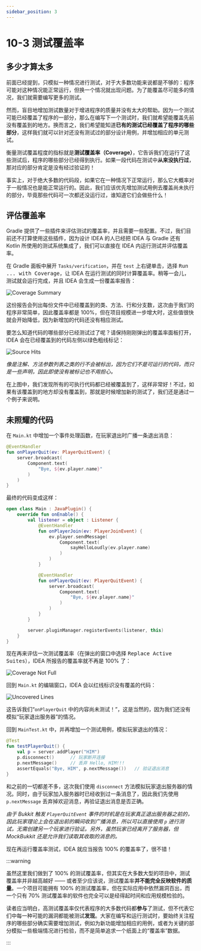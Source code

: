 ```yaml
---
sidebar_position: 3
---
```


# 10-3 测试覆盖率

## 多少才算太多

前面已经提到，只模拟一种情况进行测试，对于大多数功能来说都是不够的：程序可能对这种情况能正常运行，但换一个情况就出现问题。为了能覆盖尽可能多的情况，我们就需要编写更多的测试。

然而，盲目地增加测试数量对于增进程序的质量并没有太大的帮助。因为一个测试可能已经覆盖了程序的一部分，那么在编写下一个测试时，我们就希望能覆盖先前没有覆盖到的地方。换而言之，我们希望能知道**已有的测试已经覆盖了程序的哪些部分**，这样我们就可以针对还没有测试过的部分设计用例，并增加相应的单元测试。

衡量测试覆盖程度的指标就是**测试覆盖率（Coverage）**，它告诉我们在运行了这些测试后，程序的哪些部分已经得到执行。如果一段代码在测试中**从来没执行过**，那对应的部分肯定是没有经过验证的！

事实上，对于绝大多数的代码段，如果它在一种情况下正常运行，那么它大概率对于一般情况也是能正常运行的。因此，我们应该优先增加测试用例去覆盖尚未执行的部分，毕竟那些代码可一次都还没运行过，谁知道它们会做些什么！

## 评估覆盖率

Gradle 提供了一些插件来评估测试的覆盖率，并且需要一些配置。不过，我们目前还不打算使用这些插件，因为设计 IDEA 的人已经把 IDEA 与 Gradle 还有 Kotlin 所使用的测试系统集成了，我们可以直接在 IDEA 内运行测试并评估覆盖率。

在 Gradle 面板中展开 `Tasks/verification`，并在 `test` 上右键单击，选择 <kbd>Run ... with Coverage</kbd>，让 IDEA 在运行测试的同时计算覆盖率。稍等一会儿，测试就会运行完成，并且 IDEA 会生成一份覆盖率报告：

![Coverage Summary](/img/s2/coverage-summary.png)

这份报告会列出每份文件中已经覆盖到的类、方法、行和分支数，这次由于我们的程序非常简单，因此覆盖率都是 100%，但在项目规模进一步增大时，这些值很快就会开始降低，因为新增加的代码还没有相应测试。

要怎么知道代码的哪些部分已经测试过了呢？请保持刚刚弹出的覆盖率面板打开，IDEA 会在已经覆盖到的代码左侧以绿色粗线标记：

![Source Hits](/img/s2/source-hits.png)

*像是注解、方法参数列表之类的行不会被标出，因为它们不是可运行的代码，而只是一些声明，因此即使没有被标记也不用担心。*

在上图中，我们发现所有的可执行代码都已经被覆盖到了，这样非常好！不过，如果有该覆盖到的地方却没有覆盖到，那就是时候增加新的测试了，我们还是通过一个例子来说明。

## 未照耀的代码

在 `Main.kt` 中增加一个事件处理函数，在玩家退出时广播一条退出消息：

```kotlin
@EventHandler
fun onPlayerQuit(ev: PlayerQuitEvent) {
    server.broadcast(
        Component.text(
            "Bye, ${ev.player.name}"
        )
    )
}
```

最终的代码变成这样：

```kotlin
open class Main : JavaPlugin() {
    override fun onEnable() {
        val listener = object : Listener {
            @EventHandler
            fun onPlayerJoin(ev: PlayerJoinEvent) {
                ev.player.sendMessage(
                    Component.text(
                        sayHelloLoudly(ev.player.name)
                    )
                )
            }

            @EventHandler
            fun onPlayerQuit(ev: PlayerQuitEvent) {
                server.broadcast(
                    Component.text(
                        "Bye, ${ev.player.name}"
                    )
                )
            }
        }

        server.pluginManager.registerEvents(listener, this)
    }
}
```

现在再来评估一次测试覆盖率（在弹出的窗口中选择 <kbd>Replace Active Suites</kbd>），IDEA 所报告的覆盖率就不再是 100% 了：

![Coverage Not Full](/img/s2/coverage-summary-1.png)

回到 `Main.kt` 的编辑窗口，IDEA 会以红线标识没有覆盖的代码：

![Uncovered Lines](/img/s2/uncovered-lines.png)

这告诉我们“`onPlayerQuit` 中的内容尚未测试！”，这是当然的，因为我们还没有模拟“玩家退出服务器”的情况。

回到 `MainTest.kt` 中，并再增加一个测试用例，模拟玩家退出的情况：

```kotlin
@Test
fun testPlayerQuit() {
    val p = server.addPlayer("HIM")
    p.disconnect()      // 玩家断开连接
    p.nextMessage()     // 丢弃 Hello, HIM!!!
    assertEquals("Bye, HIM", p.nextMessage())   // 验证退出消息
}
```

和之前的一切都差不多，这次我们使用 `disconnect` 方法模拟玩家退出服务器的情况。同时，由于玩家加入服务器时已经收到过一条消息了，因此我们先使用 `p.nextMessage` 丢弃掉欢迎消息，再验证退出消息是否正确。

*由于 Bukkit 触发 `PlayerQuitEvent` 事件的时机是在玩家真正退出服务器之前的，因此玩家理论上会在退出前的瞬间收到广播消息，所以可以直接使用 `p` 进行测试，无需创建另一个玩家进行验证。另外，虽然玩家已经离开了服务器，但 MockBukkit 还是允许我们读取其收取的消息的。*

现在再运行覆盖率测试，IDEA 就应当报告 100% 的覆盖率了，很不错！

:::warning

虽然这里我们做到了 100% 的测试覆盖率，但其实在大多数大型的项目中，测试覆盖率并非越高越好 —— 或者至少应该说，测试覆盖率**并不能完全反映软件的质量**。一个项目可能拥有 100% 的测试覆盖率，但在实际应用中依然漏洞百出，而一个只有 70% 测试覆盖率的软件也完全可以是经得起时间和应用规模检验的。

读者应当明白，高测试覆盖率仅代表程序的大多数代码都**参与**了测试，但不代表它们中每一种可能的漏洞都能被测试**发现**。大家在编写和运行测试时，要始终关注程序的哪些部分确实需要增加测试，例如为新功能增加相应的用例，或者为关键的部分模拟一些极端情况进行检验，而不是简单追求一个纸面上的“覆盖率”数据。

:::